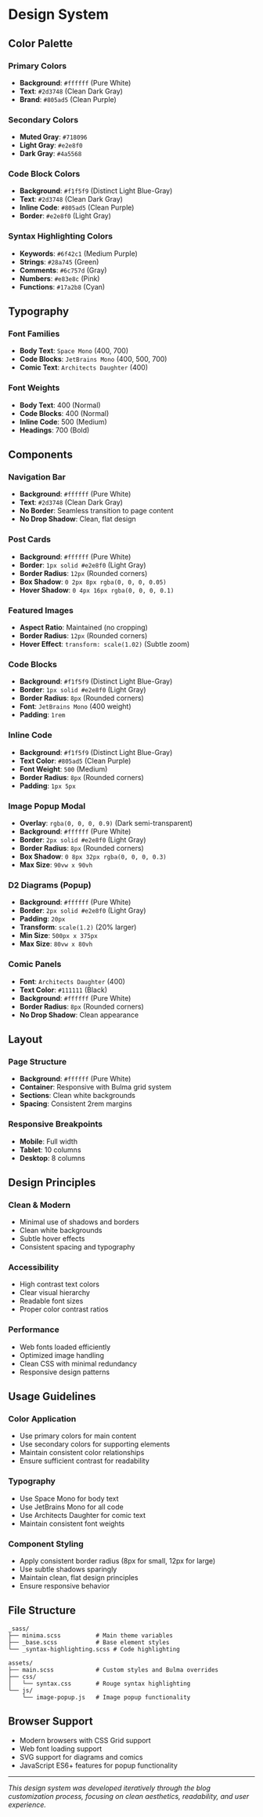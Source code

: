 # Design System

## Color Palette

### Primary Colors
- **Background**: `#ffffff` (Pure White)
- **Text**: `#2d3748` (Clean Dark Gray)
- **Brand**: `#805ad5` (Clean Purple)

### Secondary Colors
- **Muted Gray**: `#718096`
- **Light Gray**: `#e2e8f0`
- **Dark Gray**: `#4a5568`

### Code Block Colors
- **Background**: `#f1f5f9` (Distinct Light Blue-Gray)
- **Text**: `#2d3748` (Clean Dark Gray)
- **Inline Code**: `#805ad5` (Clean Purple)
- **Border**: `#e2e8f0` (Light Gray)

### Syntax Highlighting Colors
- **Keywords**: `#6f42c1` (Medium Purple)
- **Strings**: `#28a745` (Green)
- **Comments**: `#6c757d` (Gray)
- **Numbers**: `#e83e8c` (Pink)
- **Functions**: `#17a2b8` (Cyan)

## Typography

### Font Families
- **Body Text**: `Space Mono` (400, 700)
- **Code Blocks**: `JetBrains Mono` (400, 500, 700)
- **Comic Text**: `Architects Daughter` (400)

### Font Weights
- **Body Text**: 400 (Normal)
- **Code Blocks**: 400 (Normal)
- **Inline Code**: 500 (Medium)
- **Headings**: 700 (Bold)

## Components

### Navigation Bar
- **Background**: `#ffffff` (Pure White)
- **Text**: `#2d3748` (Clean Dark Gray)
- **No Border**: Seamless transition to page content
- **No Drop Shadow**: Clean, flat design

### Post Cards
- **Background**: `#ffffff` (Pure White)
- **Border**: `1px solid #e2e8f0` (Light Gray)
- **Border Radius**: `12px` (Rounded corners)
- **Box Shadow**: `0 2px 8px rgba(0, 0, 0, 0.05)`
- **Hover Shadow**: `0 4px 16px rgba(0, 0, 0, 0.1)`

### Featured Images
- **Aspect Ratio**: Maintained (no cropping)
- **Border Radius**: `12px` (Rounded corners)
- **Hover Effect**: `transform: scale(1.02)` (Subtle zoom)

### Code Blocks
- **Background**: `#f1f5f9` (Distinct Light Blue-Gray)
- **Border**: `1px solid #e2e8f0` (Light Gray)
- **Border Radius**: `8px` (Rounded corners)
- **Font**: `JetBrains Mono` (400 weight)
- **Padding**: `1rem`

### Inline Code
- **Background**: `#f1f5f9` (Distinct Light Blue-Gray)
- **Text Color**: `#805ad5` (Clean Purple)
- **Font Weight**: `500` (Medium)
- **Border Radius**: `8px` (Rounded corners)
- **Padding**: `1px 5px`

### Image Popup Modal
- **Overlay**: `rgba(0, 0, 0, 0.9)` (Dark semi-transparent)
- **Background**: `#ffffff` (Pure White)
- **Border**: `2px solid #e2e8f0` (Light Gray)
- **Border Radius**: `8px` (Rounded corners)
- **Box Shadow**: `0 8px 32px rgba(0, 0, 0, 0.3)`
- **Max Size**: `90vw x 90vh`

### D2 Diagrams (Popup)
- **Background**: `#ffffff` (Pure White)
- **Border**: `2px solid #e2e8f0` (Light Gray)
- **Padding**: `20px`
- **Transform**: `scale(1.2)` (20% larger)
- **Min Size**: `500px x 375px`
- **Max Size**: `80vw x 80vh`

### Comic Panels
- **Font**: `Architects Daughter` (400)
- **Text Color**: `#111111` (Black)
- **Background**: `#ffffff` (Pure White)
- **Border Radius**: `8px` (Rounded corners)
- **No Drop Shadow**: Clean appearance

## Layout

### Page Structure
- **Background**: `#ffffff` (Pure White)
- **Container**: Responsive with Bulma grid system
- **Sections**: Clean white backgrounds
- **Spacing**: Consistent 2rem margins

### Responsive Breakpoints
- **Mobile**: Full width
- **Tablet**: 10 columns
- **Desktop**: 8 columns

## Design Principles

### Clean & Modern
- Minimal use of shadows and borders
- Clean white backgrounds
- Subtle hover effects
- Consistent spacing and typography

### Accessibility
- High contrast text colors
- Clear visual hierarchy
- Readable font sizes
- Proper color contrast ratios

### Performance
- Web fonts loaded efficiently
- Optimized image handling
- Clean CSS with minimal redundancy
- Responsive design patterns

## Usage Guidelines

### Color Application
- Use primary colors for main content
- Use secondary colors for supporting elements
- Maintain consistent color relationships
- Ensure sufficient contrast for readability

### Typography
- Use Space Mono for body text
- Use JetBrains Mono for all code
- Use Architects Daughter for comic text
- Maintain consistent font weights

### Component Styling
- Apply consistent border radius (8px for small, 12px for large)
- Use subtle shadows sparingly
- Maintain clean, flat design principles
- Ensure responsive behavior

## File Structure

```
_sass/
├── minima.scss          # Main theme variables
├── _base.scss           # Base element styles
└── _syntax-highlighting.scss # Code highlighting

assets/
├── main.scss            # Custom styles and Bulma overrides
├── css/
│   └── syntax.css       # Rouge syntax highlighting
└── js/
    └── image-popup.js   # Image popup functionality
```

## Browser Support

- Modern browsers with CSS Grid support
- Web font loading support
- SVG support for diagrams and comics
- JavaScript ES6+ features for popup functionality

---

*This design system was developed iteratively through the blog customization process, focusing on clean aesthetics, readability, and user experience.*
